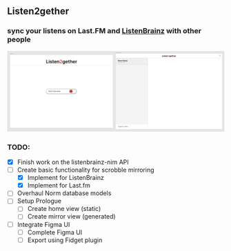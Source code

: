 ## Listen2gether
### sync your listens on Last.FM and [ListenBrainz](listenbrainz.org) with other people

![Current state of the Figma UI](docs/UIdraft.png)

### TODO:
- [x] Finish work on the listenbrainz-nim API
- [ ] Create basic functionality for scrobble mirroring
  - [x] Implement for ListenBrainz
  - [x] Implement for Last.fm
- [ ] Overhaul Norm database models
- [ ] Setup Prologue
  - [ ] Create home view (static)
  - [ ] Create mirror view (generated)
- [ ] Integrate Figma UI
  - [ ] Complete Figma UI
  - [ ] Export using Fidget plugin
